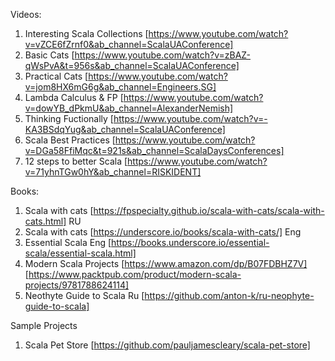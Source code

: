 
Videos: 
1. Interesting Scala Collections [https://www.youtube.com/watch?v=vZCE6fZrnf0&ab_channel=ScalaUAConference]
2. Basic Cats [https://www.youtube.com/watch?v=zBAZ-qWsPvA&t=956s&ab_channel=ScalaUAConference]
3. Practical Cats [https://www.youtube.com/watch?v=jom8HX6mG6g&ab_channel=Engineers.SG]
4. Lambda Calculus & FP [https://www.youtube.com/watch?v=dowYB_dPkmU&ab_channel=AlexanderNemish]
5. Thinking Fuctionally [https://www.youtube.com/watch?v=-KA3BSdqYug&ab_channel=ScalaUAConference]
6. Scala Best Practices [https://www.youtube.com/watch?v=DGa58FfiMqc&t=921s&ab_channel=ScalaDaysConferences]
7. 12 steps to better Scala [https://www.youtube.com/watch?v=71yhnTGw0hY&ab_channel=RISKIDENT]


Books: 
1. Scala with cats [https://fpspecialty.github.io/scala-with-cats/scala-with-cats.html] RU
2. Scala with cats [https://underscore.io/books/scala-with-cats/] Eng
2. Essential Scala Eng  [https://books.underscore.io/essential-scala/essential-scala.html]
3. Modern Scala Projects [https://www.amazon.com/dp/B07FDBHZ7V] [https://www.packtpub.com/product/modern-scala-projects/9781788624114]
4. Neothyte Guide to Scala Ru [https://github.com/anton-k/ru-neophyte-guide-to-scala]

Sample Projects
1. Scala Pet Store [https://github.com/pauljamescleary/scala-pet-store]
